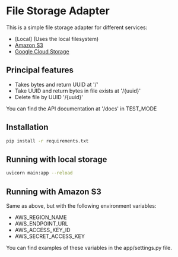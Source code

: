 # File Storage Adapter

This is a simple file storage adapter for different services:

- [Local] (Uses the local filesystem)
- [Amazon S3](https://aws.amazon.com/s3/)
- [Google Cloud Storage](https://cloud.google.com/storage/)

## Principal features

- Takes bytes and return UUID at '<host>/'
- Take UUID and return bytes in file exists at '<host>/{uuid}'
- Delete file by UUID '<host>/{uuid}'

You can find the API documentation at '<host>/docs' in TEST_MODE

## Installation

```bash
pip install -r requirements.txt
```

## Running with local storage

```bash
uvicorn main:app --reload
```

## Running with Amazon S3

Same as above, but with the following environment variables:

- AWS_REGION_NAME
- AWS_ENDPOINT_URL
- AWS_ACCESS_KEY_ID
- AWS_SECRET_ACCESS_KEY

You can find examples of these variables in the app/settings.py file.
